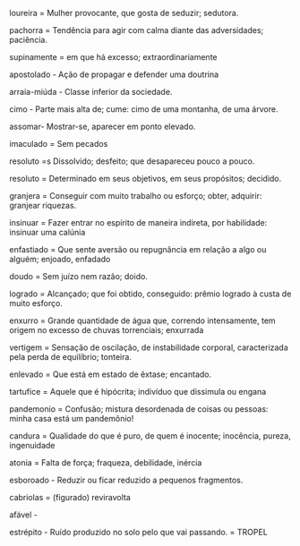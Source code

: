 loureira = Mulher provocante, que gosta de seduzir; sedutora.

pachorra = Tendência para agir com calma diante das adversidades; paciência.

supinamente = em que há excesso; extraordinariamente

apostolado - Ação de propagar e defender uma doutrina

arraia-miúda - Classe inferior da sociedade.

cimo - Parte mais alta de; cume: cimo de uma montanha, de uma árvore.

assomar- Mostrar-se, aparecer em ponto elevado.

imaculado = Sem pecados

resoluto =s Dissolvido; desfeito; que desapareceu pouco a pouco.

resoluto = Determinado em seus objetivos, em seus propósitos; decidido.

granjera = Conseguir com muito trabalho ou esforço; obter, adquirir: granjear riquezas.

insinuar = Fazer entrar no espírito de maneira indireta, por habilidade: insinuar uma calúnia

enfastiado = Que sente aversão ou repugnância em relação a algo ou alguém; enjoado, enfadado

doudo = Sem juízo nem razão; doido.

logrado = Alcançado; que foi obtido, conseguido: prêmio logrado à custa de muito esforço.

enxurro = Grande quantidade de água que, correndo intensamente, tem origem no excesso de chuvas torrenciais; enxurrada

vertigem = Sensação de oscilação, de instabilidade corporal, caracterizada pela perda de equilíbrio; tonteira.

enlevado = Que está em estado de êxtase; encantado.

tartufice = Aquele que é hipócrita; indivíduo que dissimula ou engana

pandemonio = Confusão; mistura desordenada de coisas ou pessoas: minha casa está um pandemônio!

candura =  Qualidade do que é puro, de quem é inocente; inocência, pureza, ingenuidade

atonia = Falta de força; fraqueza, debilidade, inércia

esboroado - Reduzir ou ficar reduzido a pequenos fragmentos.

cabriolas = (figurado) reviravolta

afável - 

estrépito - Ruído produzido no solo pelo que vai passando. = TROPEL
